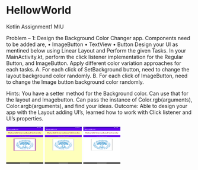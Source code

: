 # HellowWorld
Kotlin Assignment1 MIU

Problem – 1: Design the Background Color Changer app.
Components need to be added are, • ImageButton
• TextView
• Button
Design your UI as mentined below using Linear Layout and Perform the given Tasks.
In your MainActivity.kt, perform the click listener implementation for the Regular Button, and ImageButton. Apply different color variation approaches for each tasks.
A. For each click of SetBackground button, need to change the layout background color randomly.
B. For each click of ImageButton, need to change the Image button background color randomly.

Hints: You have a setter method for the Background color. Can use that for the layout and Imagebutton. Can pass the instance of Color.rgb(arguments), Color.argb(arguments), and find your ideas.
Outcome: Able to design your app with the Layout adding UI’s, learned how to work with Click listener and UI’s properties.




<img src="Screenshot_20230404_184745.png" width="100" height="100">

<img src="Screenshot_20230404_184837.png" width="100" height="100">

<img src="Screenshot_20230404_184845.png" width="100" height="100">
